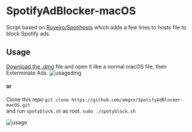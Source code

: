 # SpotifyAdBlocker-macOS

Script based on [Ruvelro/Spotihosts](https://github.com/ruvelro/Spotihosts) which adds a few lines to hosts file to block Spotify ads.

## Usage 

[Download the .dmg](https://github.com/amgxv/SpotifyAdBlocker-macOS/releases/download/v0.1/Spotyblock.dmg) file and open it like a normal macOS file, then Exterminate Ads.
![usagedmg](https://i.imgur.com/QOdoDUt.png)

#### or  


Clone this repo
`git clone https://github.com/amgxv/SpotifyAdBlocker-macOS.git`  
and run `spotyblock.sh` as root.
`sudo ./spotyblock.sh`

![usage](https://media.giphy.com/media/xThtaicJT8Q2dDW6Pe/giphy.gif)
